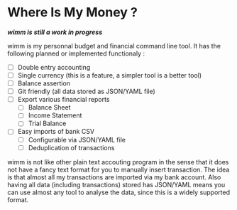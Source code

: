 # Where Is My Money ?

***wimm is still a work in progress***

wimm is my personnal budget and financial command line tool. It has the
following planned or implemented functionaly :
- [ ] Double entry accounting
- [ ] Single currency (this is a feature, a simpler tool is a better tool)
- [ ] Balance assertion
- [ ] Git friendly (all data stored as JSON/YAML file)
- [ ] Export various financial reports
  - [ ] Balance Sheet
  - [ ] Income Statement
  - [ ] Trial Balance
- [ ] Easy imports of bank CSV
  - [ ] Configurable via JSON/YAML file
  - [ ] Deduplication of transactions

wimm is not like other plain text accouting program in the sense that it does
not have a fancy text format for you to manually insert transaction. The idea is
that almost all my transactions are imported via my bank account. Also having
all data (including transactions) stored has JSON/YAML means you can use almost any
tool to analyse the data, since this is a widely supported format. 